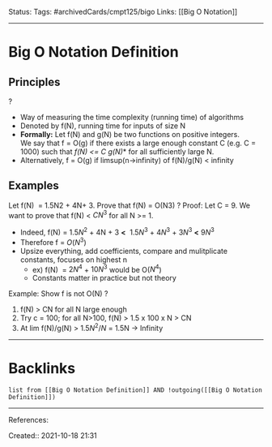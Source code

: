 Status: 
Tags: #archivedCards/cmpt125/bigo 
Links: [[Big O Notation]]
___
# Big O Notation Definition

## Principles
?
- Way of measuring the time complexity (running time) of algorithms
- Denoted by f(N), running time for inputs of size N
- **Formally:** Let f(N) and g(N) be two functions on positive integers.​  
We say that f = O(g) if there exists a large enough constant C (e.g. C = 1000) such that **f(N) <=  C* g(N)** for all sufficiently large N.​
- Alternatively, f = O(g) if limsup(n->infinity) of f(N)/g(N) < infinity
<!--SR:!2021-12-19,6,210-->

## Examples

Let f(N)  = 1.5N2 + 4N+ 3. Prove that f(N) = O(N3)​
?
Proof: Let C = 9. We want to prove that f(N) < $CN^3$ for all N >= 1.​
- Indeed, f(N) = $1.5N^2$ + 4N + 3 **<**  $1.5N^3$ + $4N^3$ + $3N^3$ **<** $9N^3$
- Therefore f = $O(N^3)$
- Upsize everything, add coefficients, compare and mulitplicate constants, focuses on highest n
	- ex) f(N)  = $2N^4$ + $10N^3$ would be O($N^4$)
	- Constants matter in practice but not theory
<!--SR:!2021-11-05,13,290-->

Example: Show f is not O(N)
?
1. f(N) > CN for all N large enough
2. Try c = 100; for all N>100, f(N) > 1.5 x 100 x N > CN
3. At lim f(N)/g(N) > $1.5N^2/{N}$ = 1.5N -> Infinity
<!--SR:!2021-12-26,11,230-->


___
# Backlinks
```dataview
list from [[Big O Notation Definition]] AND !outgoing([[Big O Notation Definition]])
```
___
References:

Created:: 2021-10-18 21:31

